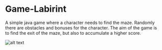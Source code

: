 # Game-Labirint

A simple java game where a character needs to find the maze.
Randomly there are obstacles and bonuses for the character.
The aim of the game is to find the exit of the maze, but also to accumulate a higher score.


![alt text](https://imgur.com/a/zkVnCMs.png)
